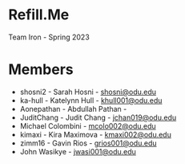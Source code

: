 # Refill.Me
Team Iron - Spring 2023

# Members

- shosni2 - Sarah Hosni - shosni@odu.edu
- ka-hull - Katelynn Hull - khull001@odu.edu
- Aonepathan - Abdullah Pathan - 
- JuditChang - Judit Chang - jchan019@odu.edu
- Michael Colombini - mcolo002@odu.edu
- kimaxi - Kira Maximova - kmaxi002@odu.edu
- zimm16 - Gavin Rios - grios001@odu.edu
- John Wasikye - jwasi001@odu.edu
